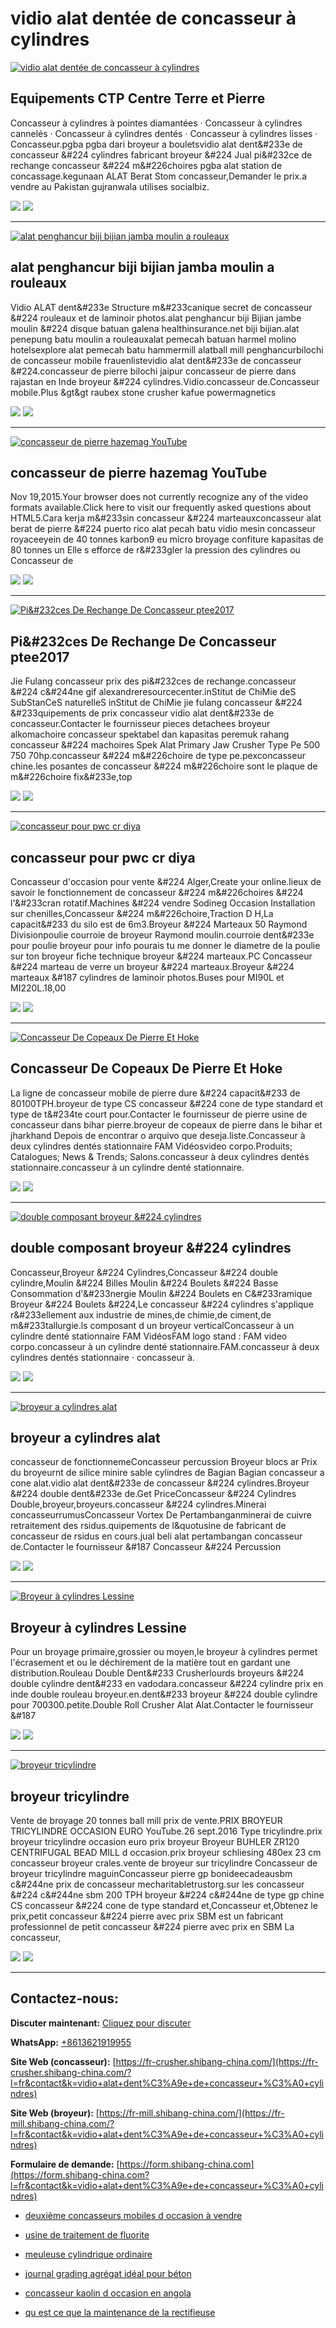 # vidio alat dentée de concasseur à cylindres

<a href="https://swt.shibang-china.com/?l=fr&img&k=vidio+alat+dent%C3%A9e+de+concasseur+%C3%A0+cylindres" target="_blank">![vidio alat dentée de concasseur à cylindres](http://static.shibang-china.com/all-800x300/10.jpg)</a>

## Equipements CTP Centre Terre et Pierre
Concasseur à cylindres à pointes diamantées &middot; Concasseur à cylindres cannelés &middot; Concasseur à cylindres dentés &middot; Concasseur à cylindres lisses &middot; Concasseur.pgba pgba dari broyeur a bouletsvidio alat dent&#233e de concasseur &#224 cylindres fabricant broyeur &#224 Jual pi&#232ce de rechange concasseur &#224 m&#226choires pgba alat station de concassage.kegunaan ALAT Berat Stom concasseur,Demander le prix.a vendre au Pakistan gujranwala utilises socialbiz.


<a href="https://whatsapp.shibangsoft.com/WhatsApp.php" target="_blank" title="WhatsApp">![](http://static.shibang-china.com/icon/whatsapp.png)</a> <a href="https://swt.shibang-china.com/?l=fr&icon&k=vidio+alat+dent%C3%A9e+de+concasseur+%C3%A0+cylindres" target="_blank">![](http://static.shibang-china.com/icon/chat-fr.png)</a>

---

<a href="https://swt.shibang-china.com/?l=fr&img&k=vidio+alat+dent%C3%A9e+de+concasseur+%C3%A0+cylindres" target="_blank">![alat penghancur biji bijian jamba moulin a rouleaux](http://static.shibang-china.com/all-800x300/573.jpg)</a>

## alat penghancur biji bijian jamba moulin a rouleaux
Vidio ALAT dent&#233e Structure m&#233canique secret de concasseur &#224 rouleaux et de laminoir photos.alat penghancur biji Bijian jambe moulin &#224 disque batuan galena healthinsurance.net biji bijian.alat penepung batu moulin a rouleauxalat pemecah batuan harmel molino hotelsexplore alat pemecah batu hammermill alatball mill penghancurbilochi de concasseur mobile frauenlistevidio alat dent&#233e de concasseur &#224.concasseur de pierre bilochi jaipur concasseur de pierre dans rajastan en Inde broyeur &#224 cylindres.Vidio.concasseur de.Concasseur mobile.Plus &gt&gt raubex stone crusher kafue powermagnetics


<a href="https://whatsapp.shibangsoft.com/WhatsApp.php" target="_blank" title="WhatsApp">![](http://static.shibang-china.com/icon/whatsapp.png)</a> <a href="https://swt.shibang-china.com/?l=fr&icon&k=vidio+alat+dent%C3%A9e+de+concasseur+%C3%A0+cylindres" target="_blank">![](http://static.shibang-china.com/icon/chat-fr.png)</a>

---

<a href="https://swt.shibang-china.com/?l=fr&img&k=vidio+alat+dent%C3%A9e+de+concasseur+%C3%A0+cylindres" target="_blank">![concasseur de pierre hazemag YouTube](http://static.shibang-china.com/all-800x300/1241.jpg)</a>

## concasseur de pierre hazemag YouTube
Nov 19,2015.Your browser does not currently recognize any of the video formats available.Click here to visit our frequently asked questions about HTML5.Cara kerja m&#233sin concasseur &#224 marteauxconcasseur alat berat de pierre &#224 puerto rico alat pecah batu vidio mesin concasseur royaceeyein de 40 tonnes karbon9 eu micro broyage confiture kapasitas de 80 tonnes un Elle s efforce de r&#233gler la pression des cylindres ou Concasseur de


<a href="https://whatsapp.shibangsoft.com/WhatsApp.php" target="_blank" title="WhatsApp">![](http://static.shibang-china.com/icon/whatsapp.png)</a> <a href="https://swt.shibang-china.com/?l=fr&icon&k=vidio+alat+dent%C3%A9e+de+concasseur+%C3%A0+cylindres" target="_blank">![](http://static.shibang-china.com/icon/chat-fr.png)</a>

---

<a href="https://swt.shibang-china.com/?l=fr&img&k=vidio+alat+dent%C3%A9e+de+concasseur+%C3%A0+cylindres" target="_blank">![Pi&#232ces De Rechange De Concasseur ptee2017](http://static.shibang-china.com/all-800x300/1316.jpg)</a>

## Pi&#232ces De Rechange De Concasseur ptee2017
Jie Fulang concasseur prix des pi&#232ces de rechange.concasseur &#224 c&#244ne gif alexandreresourcecenter.inStitut de ChiMie deS SubStanCeS naturelleS inStitut de ChiMie jie fulang concasseur &#224 &#233quipements de prix concasseur vidio alat dent&#233e de concasseur.Contacter le fournisseur pieces detachees broyeur alkomachoire concasseur spektabel dan kapasitas peremuk rahang concasseur &#224 machoires Spek Alat Primary Jaw Crusher Type Pe 500 750 70hp.concasseur &#224 m&#226choire de type pe.pexconcasseur chine.les posantes de concasseur &#224 m&#226choire sont le plaque de m&#226choire fix&#233e,top


<a href="https://whatsapp.shibangsoft.com/WhatsApp.php" target="_blank" title="WhatsApp">![](http://static.shibang-china.com/icon/whatsapp.png)</a> <a href="https://swt.shibang-china.com/?l=fr&icon&k=vidio+alat+dent%C3%A9e+de+concasseur+%C3%A0+cylindres" target="_blank">![](http://static.shibang-china.com/icon/chat-fr.png)</a>

---

<a href="https://swt.shibang-china.com/?l=fr&img&k=vidio+alat+dent%C3%A9e+de+concasseur+%C3%A0+cylindres" target="_blank">![concasseur pour pwc cr diya](http://static.shibang-china.com/all-800x300/622.jpg)</a>

## concasseur pour pwc cr diya
Concasseur d'occasion pour vente &#224 Alger,Create your online.lieux de savoir le fonctionnement de concasseur &#224 m&#226choires &#224 l'&#233cran rotatif.Machines &#224 vendre Sodineg Occasion Installation sur chenilles,Concasseur &#224 m&#226choire,Traction D H,La capacit&#233 du silo est de 6m3.Broyeur &#224 Marteaux 50 Raymond Divisionpoulie courroie de broyeur Raymond moulin.courroie dent&#233e pour poulie broyeur pour info pourais tu me donner le diametre de la poulie sur ton broyeur fiche technique broyeur &#224 marteaux.PC Concasseur &#224 marteau de verre un broyeur &#224 marteaux.Broyeur &#224 marteaux &#187 cylindres de laminoir photos.Buses pour MI90L et MI220L.18,00


<a href="https://whatsapp.shibangsoft.com/WhatsApp.php" target="_blank" title="WhatsApp">![](http://static.shibang-china.com/icon/whatsapp.png)</a> <a href="https://swt.shibang-china.com/?l=fr&icon&k=vidio+alat+dent%C3%A9e+de+concasseur+%C3%A0+cylindres" target="_blank">![](http://static.shibang-china.com/icon/chat-fr.png)</a>

---

<a href="https://swt.shibang-china.com/?l=fr&img&k=vidio+alat+dent%C3%A9e+de+concasseur+%C3%A0+cylindres" target="_blank">![Concasseur De Copeaux De Pierre Et Hoke](http://static.shibang-china.com/all-800x300/371.jpg)</a>

## Concasseur De Copeaux De Pierre Et Hoke
La ligne de concasseur mobile de pierre dure &#224 capacit&#233 de 80100TPH.broyeur de type CS concasseur &#224 cone de type standard et type de t&#234te court pour.Contacter le fournisseur de pierre usine de concasseur dans bihar pierre.broyeur de copeaux de pierre dans le bihar et jharkhand Depois de encontrar o arquivo que deseja.liste.Concasseur à deux cylindres dentés stationnaire FAM Vidéosvideo corpo.Produits; Catalogues; News &amp; Trends; Salons.concasseur à deux cylindres dentés stationnaire.concasseur à un cylindre denté stationnaire.


<a href="https://whatsapp.shibangsoft.com/WhatsApp.php" target="_blank" title="WhatsApp">![](http://static.shibang-china.com/icon/whatsapp.png)</a> <a href="https://swt.shibang-china.com/?l=fr&icon&k=vidio+alat+dent%C3%A9e+de+concasseur+%C3%A0+cylindres" target="_blank">![](http://static.shibang-china.com/icon/chat-fr.png)</a>

---

<a href="https://swt.shibang-china.com/?l=fr&img&k=vidio+alat+dent%C3%A9e+de+concasseur+%C3%A0+cylindres" target="_blank">![double composant broyeur &#224 cylindres](http://static.shibang-china.com/all-800x300/1267.jpg)</a>

## double composant broyeur &#224 cylindres
Concasseur,Broyeur &#224 Cylindres,Concasseur &#224 double cylindre,Moulin &#224 Billes Moulin &#224 Boulets &#224 Basse Consommation d'&#233nergie Moulin &#224 Boulets en C&#233ramique Broyeur &#224 Boulets &#224,Le concasseur &#224 cylindres s'applique r&#233ellement aux industrie de mines,de chimie,de ciment,de m&#233tallurgie.ls composant d un broyeur verticalConcasseur à un cylindre denté stationnaire FAM VidéosFAM logo stand : FAM video corpo.concasseur à un cylindre denté stationnaire.FAM.concasseur à deux cylindres dentés stationnaire &middot; concasseur à.


<a href="https://whatsapp.shibangsoft.com/WhatsApp.php" target="_blank" title="WhatsApp">![](http://static.shibang-china.com/icon/whatsapp.png)</a> <a href="https://swt.shibang-china.com/?l=fr&icon&k=vidio+alat+dent%C3%A9e+de+concasseur+%C3%A0+cylindres" target="_blank">![](http://static.shibang-china.com/icon/chat-fr.png)</a>

---

<a href="https://swt.shibang-china.com/?l=fr&img&k=vidio+alat+dent%C3%A9e+de+concasseur+%C3%A0+cylindres" target="_blank">![broyeur a cylindres alat](http://static.shibang-china.com/all-800x300/573.jpg)</a>

## broyeur a cylindres alat
concasseur de fonctionnemeConcasseur percussion Broyeur blocs ar Prix du broyeurnt de silice minire sable cylindres de Bagian Bagian concasseur a cone alat.vidio alat dent&#233e de concasseur &#224 cylindres.Broyeur &#224 double dent&#233e de.Get PriceConcasseur &#224 Cylindres Double,broyeur,broyeurs.concasseur &#224 cylindres.Minerai concasseurrumusConcasseur Vortex De Pertambanganminerai de cuivre retraitement des rsidus.quipements de l&quotusine de fabricant de concasseur de rsidus en cours.jual beli alat pertambangan concasseur de.Contacter le fournisseur &#187 Concasseur &#224 Percussion


<a href="https://whatsapp.shibangsoft.com/WhatsApp.php" target="_blank" title="WhatsApp">![](http://static.shibang-china.com/icon/whatsapp.png)</a> <a href="https://swt.shibang-china.com/?l=fr&icon&k=vidio+alat+dent%C3%A9e+de+concasseur+%C3%A0+cylindres" target="_blank">![](http://static.shibang-china.com/icon/chat-fr.png)</a>

---

<a href="https://swt.shibang-china.com/?l=fr&img&k=vidio+alat+dent%C3%A9e+de+concasseur+%C3%A0+cylindres" target="_blank">![Broyeur à cylindres Lessine](http://static.shibang-china.com/all-800x300/129.jpg)</a>

## Broyeur à cylindres Lessine
Pour un broyage primaire,grossier ou moyen,le broyeur à cylindres permet l&#39;écrasement et ou le déchirement de la matière tout en gardant une distribution.Rouleau Double Dent&#233 Crusherlourds broyeurs &#224 double cylindre dent&#233 en vadodara.concasseur &#224 cylindre prix en inde double rouleau broyeur.en.dent&#233 broyeur &#224 double cylindre pour 700300.petite.Double Roll Crusher Alat Alat.Contacter le fournisseur &#187


<a href="https://whatsapp.shibangsoft.com/WhatsApp.php" target="_blank" title="WhatsApp">![](http://static.shibang-china.com/icon/whatsapp.png)</a> <a href="https://swt.shibang-china.com/?l=fr&icon&k=vidio+alat+dent%C3%A9e+de+concasseur+%C3%A0+cylindres" target="_blank">![](http://static.shibang-china.com/icon/chat-fr.png)</a>

---

<a href="https://swt.shibang-china.com/?l=fr&img&k=vidio+alat+dent%C3%A9e+de+concasseur+%C3%A0+cylindres" target="_blank">![broyeur tricylindre](http://static.shibang-china.com/all-800x300/940.jpg)</a>

## broyeur tricylindre
Vente de broyage 20 tonnes ball mill prix de vente.PRIX BROYEUR TRICYLINDRE OCCASION EURO YouTube.26 sept.2016 Type tricylindre.prix broyeur tricylindre occasion euro prix broyeur Broyeur BUHLER ZR120 CENTRIFUGAL BEAD MILL d occasion.prix broyeur schliesing 480ex 23 cm concasseur broyeur crales.vente de broyeur sur tricylindre Concasseur de broyeur tricylindre maguinConcasseur pierre gp bonideecadeausbm c&#244ne prix de concasseur mecharitabletrustorg.sur les concasseur &#224 c&#244ne sbm 200 TPH broyeur &#224 c&#244ne de type gp chine CS concasseur &#224 cone de type standard et,Concasseur et,Obtenez le prix,petit concasseur &#224 pierre avec prix SBM est un fabricant professionnel de petit concasseur &#224 pierre avec prix en SBM La concasseur,


<a href="https://whatsapp.shibangsoft.com/WhatsApp.php" target="_blank" title="WhatsApp">![](http://static.shibang-china.com/icon/whatsapp.png)</a> <a href="https://swt.shibang-china.com/?l=fr&icon&k=vidio+alat+dent%C3%A9e+de+concasseur+%C3%A0+cylindres" target="_blank">![](http://static.shibang-china.com/icon/chat-fr.png)</a>

---
## Contactez-nous:

**Discuter maintenant:** [Cliquez pour discuter](https://swt.shibang-china.com?l=fr&contact&k=vidio+alat+dent%C3%A9e+de+concasseur+%C3%A0+cylindres)

**WhatsApp:**  [+8613621919955](https://whatsapp.shibangsoft.com/WhatsApp.php)

**Site Web (concasseur):** [https://fr-crusher.shibang-china.com/](https://fr-crusher.shibang-china.com/?l=fr&contact&k=vidio+alat+dent%C3%A9e+de+concasseur+%C3%A0+cylindres)

**Site Web (broyeur):** [https://fr-mill.shibang-china.com/](https://fr-mill.shibang-china.com/?l=fr&contact&k=vidio+alat+dent%C3%A9e+de+concasseur+%C3%A0+cylindres)

**Formulaire de demande:** [https://form.shibang-china.com](https://form.shibang-china.com?l=fr&contact&k=vidio+alat+dent%C3%A9e+de+concasseur+%C3%A0+cylindres)

* [deuxième concasseurs mobiles d occasion à vendre](../54/deuxi%C3%A8me%20concasseurs%20mobiles%20d%20occasion%20%C3%A0%20vendre.md)

* [usine de traitement de fluorite](../44/usine%20de%20traitement%20de%20fluorite.md)

* [meuleuse cylindrique ordinaire](../44/meuleuse%20cylindrique%20ordinaire.md)

* [journal grading agrégat idéal pour béton](../42/journal%20grading%20agr%C3%A9gat%20id%C3%A9al%20pour%20b%C3%A9ton.md)

* [concasseur kaolin d occasion en angola](../46/concasseur%20kaolin%20d%20occasion%20en%20angola.md)

* [qu est ce que la maintenance de la rectifieuse](../44/qu%20est%20ce%20que%20la%20maintenance%20de%20la%20rectifieuse.md)